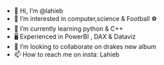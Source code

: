 - 👋 Hi, I’m @lahieb
- 👀 I’m interested in computer,science & Football ⚽️ 
- 🌱 I’m currently learning python & C++
-  🖥️ Experienced in PowerBI , DAX & Dataviz 
- 💞️ I’m looking to collaborate on drakes new album
- 📫 How to reach me on insta: Lahieb

<!---
lahieb/lahieb is a ✨ special ✨ repository because its `README.md` (this file) appears on your GitHub profile.
You can click the Preview link to take a look at your changes.
--->
